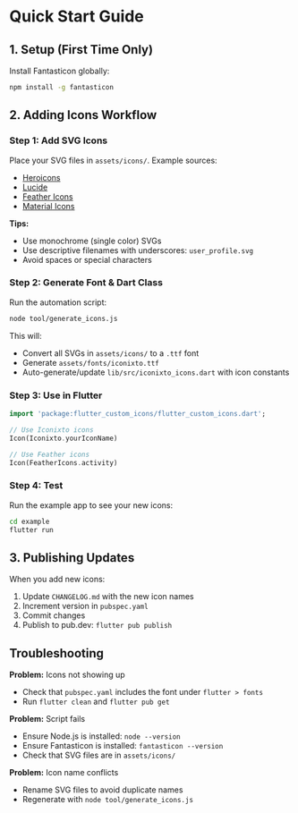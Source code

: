 # Quick Start Guide

## 1. Setup (First Time Only)

Install Fantasticon globally:

```bash
npm install -g fantasticon
```

## 2. Adding Icons Workflow

### Step 1: Add SVG Icons

Place your SVG files in `assets/icons/`. Example sources:

- [Heroicons](https://heroicons.com/)
- [Lucide](https://lucide.dev/)
- [Feather Icons](https://feathericons.com/)
- [Material Icons](https://fonts.google.com/icons)

**Tips:**

- Use monochrome (single color) SVGs
- Use descriptive filenames with underscores: `user_profile.svg`
- Avoid spaces or special characters

### Step 2: Generate Font & Dart Class

Run the automation script:

```bash
node tool/generate_icons.js
```

This will:

- Convert all SVGs in `assets/icons/` to a `.ttf` font
- Generate `assets/fonts/iconixto.ttf`
- Auto-generate/update `lib/src/iconixto_icons.dart` with icon constants

### Step 3: Use in Flutter

```dart
import 'package:flutter_custom_icons/flutter_custom_icons.dart';

// Use Iconixto icons
Icon(Iconixto.yourIconName)

// Use Feather icons
Icon(FeatherIcons.activity)
```

### Step 4: Test

Run the example app to see your new icons:

```bash
cd example
flutter run
```

## 3. Publishing Updates

When you add new icons:

1. Update `CHANGELOG.md` with the new icon names
2. Increment version in `pubspec.yaml`
3. Commit changes
4. Publish to pub.dev: `flutter pub publish`

## Troubleshooting

**Problem:** Icons not showing up

- Check that `pubspec.yaml` includes the font under `flutter > fonts`
- Run `flutter clean` and `flutter pub get`

**Problem:** Script fails

- Ensure Node.js is installed: `node --version`
- Ensure Fantasticon is installed: `fantasticon --version`
- Check that SVG files are in `assets/icons/`

**Problem:** Icon name conflicts

- Rename SVG files to avoid duplicate names
- Regenerate with `node tool/generate_icons.js`
